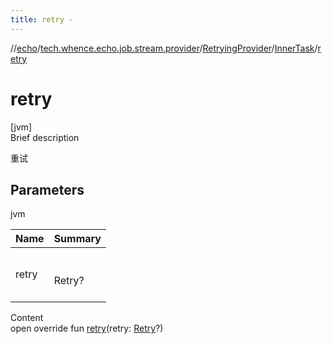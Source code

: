```yaml
---
title: retry -
---
```

//[echo](../../../index.md)/[tech.whence.echo.job.stream.provider](../../index.md)/[RetryingProvider](../index.md)/[InnerTask](index.md)/[retry](retry.md)



# retry  
[jvm]  
Brief description  


重试



## Parameters  
  
jvm  
  
|  Name|  Summary| 
|---|---|
| retry| <br><br>Retry?<br><br>
  
  
Content  
open override fun [retry](retry.md)(retry: [Retry](../../../tech.whence.echo.retry/-retry/index.md)?)  



